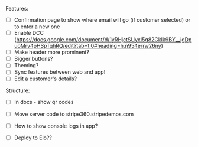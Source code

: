 Features:
- [ ] Confirmation page to show where email will go (if customer selected) or to enter a new one
- [ ] Enable DCC (https://docs.google.com/document/d/1yRHjctSUyxI5g82CkIk9BY__igDpuoMrv4pHSpTqhRQ/edit?tab=t.0#heading=h.n954errw26ny)
- [ ] Make header more prominent?
- [ ] Bigger buttons?
- [ ] Theming?
- [ ] Sync features between web and app!
- [ ] Edit a customer's details?

Structure:
- [ ] In docs - show qr codes
- [ ] Move server code to stripe360.stripedemos.com
- [ ] How to show console logs in app?
- [ ] Deploy to Elo??

